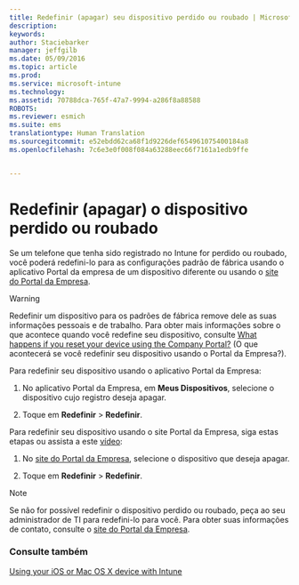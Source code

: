 ```yaml
---
title: Redefinir (apagar) seu dispositivo perdido ou roubado | Microsoft Intune
description: 
keywords: 
author: Staciebarker
manager: jeffgilb
ms.date: 05/09/2016
ms.topic: article
ms.prod: 
ms.service: microsoft-intune
ms.technology: 
ms.assetid: 70788dca-765f-47a7-9994-a286f8a88588
ROBOTS: 
ms.reviewer: esmich
ms.suite: ems
translationtype: Human Translation
ms.sourcegitcommit: e52ebdd62ca68f1d9226def654961075400184a8
ms.openlocfilehash: 7c6e3e0f008f084a63288eec66f7161a1edb9ffe


---
```



# Redefinir (apagar) o dispositivo perdido ou roubado

Se um telefone que tenha sido registrado no Intune for perdido ou roubado, você poderá redefini-lo para as configurações padrão de fábrica usando o aplicativo Portal da empresa de um dispositivo diferente ou usando o [site do Portal da Empresa](http://portal.manage.microsoft.com).

> [!WARNING]
> Redefinir um dispositivo para os padrões de fábrica remove dele as suas informações pessoais e de trabalho. Para obter mais informações sobre o que acontece quando você redefine seu dispositivo, consulte [What happens if you reset your device using the Company Portal?](what-happens-if-you-reset-your-device-using-the-company-portal-ios.md) (O que acontecerá se você redefinir seu dispositivo usando o Portal da Empresa?).

Para redefinir seu dispositivo usando o aplicativo Portal da Empresa:

1.  No aplicativo Portal da Empresa, em **Meus Dispositivos**, selecione o dispositivo cujo registro deseja apagar.

2.  Toque em **Redefinir** &gt; **Redefinir**.

Para redefinir seu dispositivo usando o site Portal da Empresa, siga estas etapas ou assista a este [vídeo](http://aka.ms/jhdjak):

1.  No [site do Portal da Empresa](http://portal.manage.microsoft.com), selecione o dispositivo que deseja apagar.

2.  Toque em **Redefinir** &gt; **Redefinir**.
> [!NOTE]
> Se não for possível redefinir o dispositivo perdido ou roubado, peça ao seu administrador de TI para redefini-lo para você. Para obter suas informações de contato, consulte o [site do Portal da Empresa](http://portal.manage.microsoft.com).

### Consulte também
[Using your iOS or Mac OS X device with Intune](using-your-ios-or-mac-os-x-device-with-intune.md)


<!--HONumber=Jun16_HO4-->


